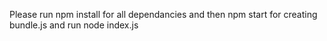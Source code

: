 Please run npm install for all dependancies
and then npm start for creating bundle.js
and run node index.js
